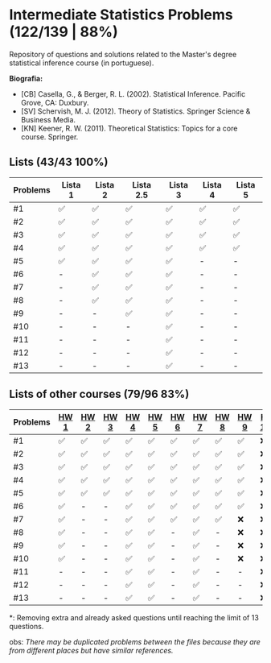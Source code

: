 # Intermediate Statistics Problems (122/139 | 88%)
Repository of questions and solutions related to the Master's degree statistical inference course (in portuguese).

**Biografia:**
- [CB] Casella, G., & Berger, R. L. (2002). Statistical Inference. Pacific Grove, CA: Duxbury.
- [SV] Schervish, M. J. (2012). Theory of Statistics. Springer Science & Business Media.
- [KN] Keener, R. W. (2011). Theoretical Statistics: Topics for a core course. Springer.


## Lists (43/43 100%)
Problems | Lista 1 | Lista 2 | Lista 2.5 | Lista 3 | Lista 4 | Lista 5
----|----|-----|----|----|----|----
#1  | ✅ | ✅ | ✅ | ✅ | ✅ | ✅
#2  | ✅ | ✅ | ✅ | ✅ | ✅ | ✅
#3  | ✅ | ✅ | ✅ | ✅ | ✅ | ✅
#4  | ✅ | ✅ | ✅ | ✅ | ✅ | ✅
#5  | ✅ | ✅ | ✅ | ✅ | -  | -
#6  | -  | ✅ | ✅ | ✅ | -  | -
#7  | -  | ✅ | ✅ | ✅ | -  | -
#8  | -  | ✅ | ✅ | ✅ | -  | -
#9  | -  | -  | ✅ | ✅ | -  | -
#10 | -  | -  | -  | ✅ | -  | -
#11 | -  | -  | -  | ✅ | -  | -
#12 | -  | -  | -  | ✅ | -  | -
#13 | -  | -  | -  | ✅ | -  | -

## Lists of other courses (79/96 83%)
Problems | [HW 1](https://www.stat.cmu.edu/~larry/=stat705/homework1.pdf) | [HW 2](https://www.stat.cmu.edu/~larry/=stat705/Homework2.pdf) | [HW 3](https://www.stat.cmu.edu/~larry/=stat705/Homework3.pdf) | [HW 4](https://github.com/maxbiostat/Statistical_Inference_MSc/blob/main/listas/lista1_InfEst_MSc.pdf) | [HW 5](https://wellington36.github.io/exercices/HW%205%20-%20Cap.%207%20P1.pdf) | [HW 6](https://wellington36.github.io/exercices/HW%206%20-%20Cap.%207%20P2.pdf) | [HW 7](https://wellington36.github.io/exercices/HW%207%20-%20Cap.%208%20P1.pdf) | [HW 8](https://wellington36.github.io/exercices/HW%208%20-%20Cap.%208%20P2.pdf) | [HW 9](https://wellington36.github.io/exercices/HW%209%20-%20Cap.%209.pdf) | [HW 10](https://github.com/maxbiostat/Statistical_Inference_MSc/blob/main/listas/lista7_InfEst_MSc.pdf1)*
----|----|----|----|----|----|----|----|----|----|----
#1  | ✅ | ✅ | ✅ | ✅ | ✅ | ✅ | ✅ | ✅ | ✅ | ❌ |
#2  | ✅ | ✅ | ✅ | ✅ | ✅ | ✅ | ✅ | ✅ | ✅ | ❌ |
#3  | ✅ | ✅ | ✅ | ✅ | ✅ | ✅ | ✅ | ✅ | ✅ | ❌ |
#4  | ✅ | ✅ | ✅ | ✅ | ✅ | ✅ | ✅ | ✅ | ✅ | ❌ |
#5  | ✅ | ✅ | ✅ | ✅ | ✅ | ✅ | ✅ | ✅ | ✅ | ❌ |
#6  | ✅ | -  | -  | ✅ | ✅ | ✅ | ✅ | ✅ | ✅ | ❌ |
#7  | ✅ | -  | -  | ✅ | ✅ | ✅ | ✅ | ✅ | ❌ | ❌ |
#8  | ✅ | -  | -  | ✅ | ✅ | -  | ✅ | -  | ❌ | ❌ |
#9  | ✅ | -  | -  | ✅ | ✅ | -  | ✅ | -  | ❌ | ❌ |
#10 | ✅ | -  | -  | ✅ | ✅ | -  | ✅ | -  | ❌ | ❌ |
#11 | -  | -  | -  | ✅ | ✅ | -  | ✅ | -  | -  | ❌ |
#12 | -  | -  | -  | ✅ | ✅ | -  | ✅ | -  | -  | ❌ |
#13 | -  | -  | -  | ✅ | ✅ | -  | ✅ | -  | -  | ❌ |

*: Removing extra and already asked questions until reaching the limit of 13 questions.

obs: _There may be duplicated problems between the files because they are from different places but have similar references._
